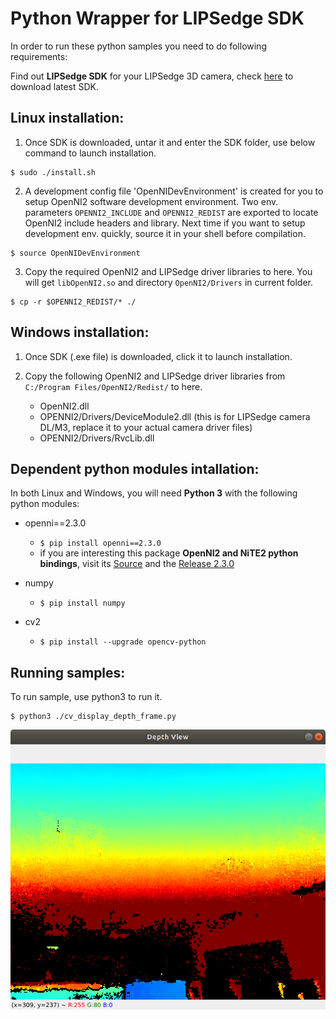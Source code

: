 # Python Wrapper for LIPSedge SDK
In order to run these python samples you need to do following requirements:

Find out **LIPSedge SDK** for your LIPSedge 3D camera, check [here](https://www.lips-hci.com/lipssdk) to download latest SDK.

## Linux installation:
1. Once SDK is downloaded, untar it and enter the SDK folder, use below command to launch installation.
```
$ sudo ./install.sh
```

2. A development config file 'OpenNIDevEnvironment' is created for you to setup OpenNI2 software development environment.
   Two env. parameters `OPENNI2_INCLUDE` and `OPENNI2_REDIST` are exported to locate OpenNI2 include headers and library.
   Next time if you want to setup development env. quickly, source it in your shell before compilation.
```
$ source OpenNIDevEnvironment
```

3. Copy the required OpenNI2 and LIPSedge driver libraries to here. You will get `libOpenNI2.so` and directory `OpenNI2/Drivers` in current folder.
```
$ cp -r $OPENNI2_REDIST/* ./
```

## Windows installation:
1. Once SDK (.exe file) is downloaded, click it to launch installation.

2. Copy the following OpenNI2 and LIPSedge driver libraries from `C:/Program Files/OpenNI2/Redist/` to here.
   * OpenNI2.dll
   * OPENNI2/Drivers/DeviceModule2.dll (this is for LIPSedge camera DL/M3, replace it to your actual camera driver files)
   * OPENNI2/Drivers/RvcLib.dll

## Dependent python modules intallation:

In both Linux and Windows, you will need **Python 3** with the following python modules:

  * openni==2.3.0
     * ```$ pip install openni==2.3.0```
     * if you are interesting this package **OpenNI2 and NiTE2 python bindings**, visit its [Source](https://github.com/severin-lemaignan/openni-python) and the [Release 2.3.0](https://libraries.io/pypi/openni)

  * numpy
     * ```$ pip install numpy```

  * cv2
     * ```$ pip install --upgrade opencv-python```

## Running samples:
To run sample, use python3 to run it.
```
$ python3 ./cv_display_depth_frame.py
```

<p align="center"><img src="Screenshot-python3-cv-depth-frame-viewer.png" /></p>
